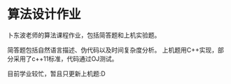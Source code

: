 # 算法设计作业
卜东波老师的算法课程作业，包括简答题和上机实验题。

简答题包括自然语言描述、伪代码以及时间复杂度分析。
上机题用C++实现，部分采用了c++11标准，代码通过OJ测试。

目前学业较忙，暂且只更新上机题:D
